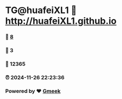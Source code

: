 # TG@huafeiXL1 :link: http://huafeiXL1.github.io 
### :page_facing_up: [8](http://huafeiXL1.github.io/tag.html) 
### :speech_balloon: 3 
### :hibiscus: 12365 
### :alarm_clock: 2024-11-26 22:23:36 
### Powered by :heart: [Gmeek](https://github.com/Meekdai/Gmeek)
